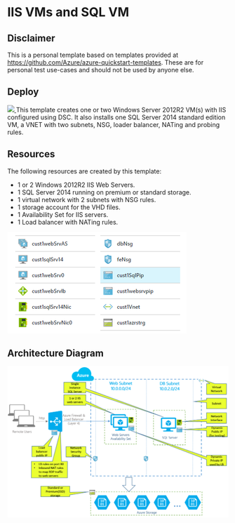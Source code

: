 # IIS VMs and SQL VM

## Disclaimer
This is a personal template based on templates provided at https://github.com/Azure/azure-quickstart-templates. These are for personal test use-cases and should not be used by anyone else.

## Deploy
<a href="https://portal.azure.com/#create/Microsoft.Template/uri/https%3A%2F%2Fraw.githubusercontent.com%2Ficebrian%2Fazure%2Fmaster%2Ftemplates%2Fiis-2vm-sql-1vm%2Fazuredeploy.parameters.json" target="_blank">
    <img src="http://azuredeploy.net/deploybutton.png" />
</a>
This template creates one or two Windows Server 2012R2 VM(s) with IIS configured using DSC. It also installs one SQL Server 2014 standard edition VM, a VNET with two subnets, NSG, loader balancer, NATing and probing rules.

## Resources
The following resources are created by this template:
- 1 or 2 Windows 2012R2 IIS Web Servers.
- 1 SQL Server 2014 running on premium or standard storage.
- 1 virtual network with 2 subnets with NSG rules.
- 1 storage account for the VHD files.
- 1 Availability Set for IIS servers.
- 1 Load balancer with NATing rules.


<img src="https://raw.githubusercontent.com/Azure/azure-quickstart-templates/master/iis-2vm-sql-1vm/images/resources.png" />


## Architecture Diagram
<img src="https://raw.githubusercontent.com/Azure/azure-quickstart-templates/master/iis-2vm-sql-1vm/images/architecture.png" />

